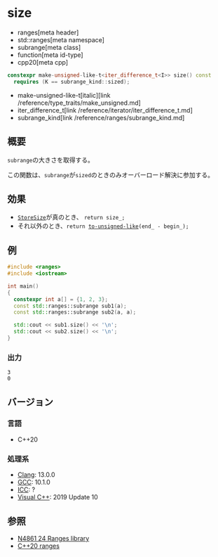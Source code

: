 # size
* ranges[meta header]
* std::ranges[meta namespace]
* subrange[meta class]
* function[meta id-type]
* cpp20[meta cpp]

```cpp
constexpr make-unsigned-like-t<iter_difference_t<I>> size() const
  requires (K == subrange_kind::sized);
```
* make-unsigned-like-t[italic][link /reference/type_traits/make_unsigned.md]
* iter_difference_t[link /reference/iterator/iter_difference_t.md]
* subrange_kind[link /reference/ranges/subrange_kind.md]

## 概要
`subrange`の大きさを取得する。

この関数は、`subrange`が`sized`のときのみオーバーロード解決に参加する。

## 効果

- [`StoreSize`](op_constructor.md)が真のとき、 `return size_­;`
- それ以外のとき、`return `[`to-unsigned-like`](/reference/type_traits/make_unsigned.md)`(end_­ - begin_­);`

## 例
```cpp example
#include <ranges>
#include <iostream>

int main()
{
  constexpr int a[] = {1, 2, 3};
  const std::ranges::subrange sub1(a);
  const std::ranges::subrange sub2(a, a);

  std::cout << sub1.size() << '\n';
  std::cout << sub2.size() << '\n';
}
```

### 出力
```
3
0
```

## バージョン
### 言語
- C++20

### 処理系
- [Clang](/implementation.md#clang): 13.0.0
- [GCC](/implementation.md#gcc): 10.1.0
- [ICC](/implementation.md#icc): ?
- [Visual C++](/implementation.md#visual_cpp): 2019 Update 10

## 参照
- [N4861 24 Ranges library](https://timsong-cpp.github.io/cppwp/n4861/ranges)
- [C++20 ranges](https://techbookfest.org/product/5134506308665344)
